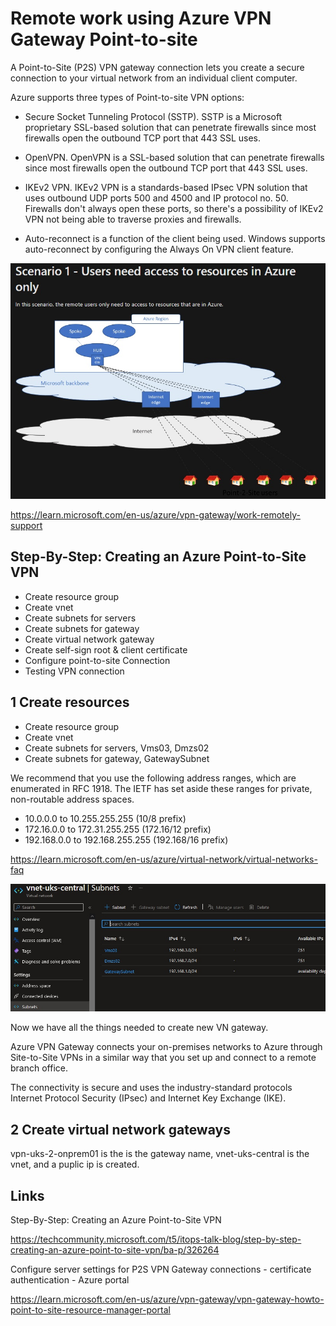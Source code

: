 # Remote work using Azure VPN Gateway Point-to-site

A Point-to-Site (P2S) VPN gateway connection lets you create a secure connection to your virtual network from an individual client computer.

Azure supports three types of Point-to-site VPN options:

* Secure Socket Tunneling Protocol (SSTP). SSTP is a Microsoft proprietary SSL-based solution that can penetrate firewalls since most firewalls open the outbound TCP port that 443 SSL uses.
* OpenVPN. OpenVPN is a SSL-based solution that can penetrate firewalls since most firewalls open the outbound TCP port that 443 SSL uses.
* IKEv2 VPN. IKEv2 VPN is a standards-based IPsec VPN solution that uses outbound UDP ports 500 and 4500 and IP protocol no. 50. Firewalls don't always open these ports, so there's a possibility of IKEv2 VPN not being able to traverse proxies and firewalls.

* Auto-reconnect is a function of the client being used. Windows supports auto-reconnect by configuring the Always On VPN client feature.

![Vpn ](https://github.com/spawnmarvel/quickguides/blob/main/security-VPN/images2/vpn.jpg)

https://learn.microsoft.com/en-us/azure/vpn-gateway/work-remotely-support

## Step-By-Step: Creating an Azure Point-to-Site VPN

* Create resource group
* Create vnet
* Create subnets for servers
* Create subnets for gateway
* Create virtual network gateway
* Create self-sign root & client certificate
* Configure point-to-site Connection
* Testing VPN connection


## 1 Create resources

* Create resource group
* Create vnet
* Create subnets for servers, Vms03, Dmzs02
* Create subnets for gateway, GatewaySubnet

We recommend that you use the following address ranges, which are enumerated in RFC 1918. The IETF has set aside these ranges for private, non-routable address spaces.

* 10.0.0.0 to 10.255.255.255 (10/8 prefix)
* 172.16.0.0 to 172.31.255.255 (172.16/12 prefix)
* 192.168.0.0 to 192.168.255.255 (192.168/16 prefix)

https://learn.microsoft.com/en-us/azure/virtual-network/virtual-networks-faq

![Vnet ](https://github.com/spawnmarvel/quickguides/blob/main/security-VPN/images2/vnet2.jpg)

Now we have all the things needed to create new VN gateway. 

Azure VPN Gateway connects your on-premises networks to Azure through Site-to-Site VPNs in a similar way that you set up and connect to a remote branch office. 

The connectivity is secure and uses the industry-standard protocols Internet Protocol Security (IPsec) and Internet Key Exchange (IKE).

## 2 Create virtual network gateways

vpn-uks-2-onprem01 is the is the gateway name, vnet-uks-central is the vnet, and a puplic ip is created.

## Links

Step-By-Step: Creating an Azure Point-to-Site VPN

https://techcommunity.microsoft.com/t5/itops-talk-blog/step-by-step-creating-an-azure-point-to-site-vpn/ba-p/326264

Configure server settings for P2S VPN Gateway connections - certificate authentication - Azure portal

https://learn.microsoft.com/en-us/azure/vpn-gateway/vpn-gateway-howto-point-to-site-resource-manager-portal

